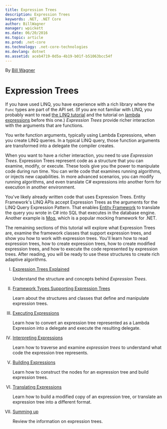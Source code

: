 ```yaml
---
title: Expression Trees
description: Expression Trees
keywords: .NET, .NET Core
author: BillWagner
manager: wpickett
ms.date: 06/20/2016
ms.topic: article
ms.prod: .net-core
ms.technology: .net-core-technologies
ms.devlang: dotnet
ms.assetid: aceb4719-0d5a-4b19-b01f-b51063bcc54f
---
```


By [Bill Wagner](https://github.com/BillWagner)

# Expression Trees

If you have used LINQ, you have experience with a rich library
where the `Func` types are part of the API set. (If you are not familiar
with LINQ, you probably want to read [the LINQ tutorial](linq.md) and
the tutorial on [lambda expressions](lambda-expressions.md) before this one.)
*Expression Trees* provide richer interaction with the arguments that
are functions.

You write function arguments, typically using Lambda Expressions, when
you create LINQ queries. In a typical LINQ query, those function arguments are
transformed into a delegate the compiler creates. 

When you want to have a richer interaction, you need to use *Expression Trees*.
Expression Trees represent code as a structure that you can examine,
modify, or execute. These tools give you the power to manipulate code during
run time. You can write code that examines running algorithms, or injects new
capabilities. In more advanced scenarios, you can modify running algorithms,
and even translate C# expressions into another form for execution in another
environment.

You've likely already written code that uses Expression Trees. Entity Framework's
LINQ APIs accept Expression Trees as the arguments for the LINQ Query Expression Pattern.
That enables [Entity Framework](http://docs.efproject.net/en/latest/) to translate the query you wrote in C# into SQL
that executes in the database engine. Another example is [Moq](https://github.com/Moq/moq),
which is a popular mocking framework for .NET.

The remaining sections of this tutorial will explore what Expression Trees are,
examine the framework classes that support expression trees, and show you how to work
with expression trees. You'll learn how to read expression trees, how to create
expression trees, how to create modified expression trees, and how to execute the
code represented by expression trees. After reading, you will be ready to use these
structures to create rich adaptive algorithms.
<style type="text/css">
ol {
  list-style-type: upper-roman;
}
</style>
1. [Expression Trees Explained](expression-trees-explained.md)

    Understand the structure and concepts behind *Expression Trees*.
    
2. [Framework Types Supporting Expression Trees](expression-classes.md)
    
    Learn about the structures and classes that define and manipulate expression trees.
    
3. [Executing Expressions](expression-trees-execution.md)

    Learn how to convert an expression tree represented as a Lambda Expression into a delegate and execute the resulting delegate.

4. [Interpreting Expressions](expression-trees-interpreting.md)

    Learn how to traverse and examine *expression trees* to understand what code the expression tree represents.

5. [Building Expressions](expression-trees-building.md)

    Learn how to construct the nodes for an expression tree and build expression trees.

6. [Translating Expressions](expression-trees-translating.md)

    Learn how to build a modified copy of an expression tree, or translate an expression tree into a different format.

7. [Summing up](expression-trees-summary.md)

    Review the information on expression trees.
    
